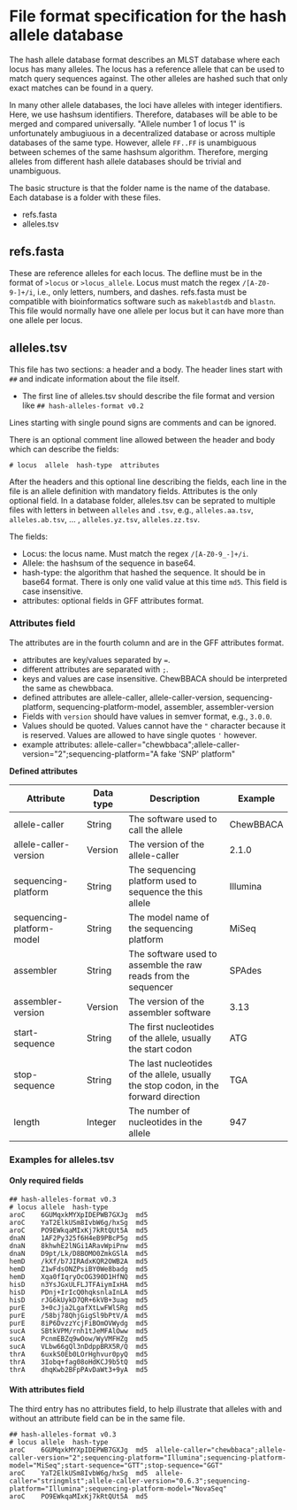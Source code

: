 # File format specification for the hash allele database

The hash allele database format describes an MLST database where each locus
has many alleles.
The locus has a reference allele that can be used to match query sequences against.
The other alleles are hashed such that only exact matches can be found in a query.

In many other allele databases, the loci have alleles with integer identifiers.
Here, we use hashsum identifiers. Therefore, databases will be able to be merged
and compared universally. 
"Allele number 1 of locus 1" is unfortunately ambugiuous in a decentralized database or across multiple databases of the same type.
However, allele `FF..FF` is unambiguous between schemes of the same hashsum algorithm.
Therefore, merging alleles from different hash allele databases should be trivial and unambiguous.

The basic structure is that the folder name is the name of the database.
Each database is a folder with these files.

* refs.fasta
* alleles.tsv

## refs.fasta

These are reference alleles for each locus. 
The defline must be in the format of `>locus` or `>locus_allele`.
Locus must match the regex `/[A-Z0-9-]+/i`, i.e., only letters, numbers, and dashes.
refs.fasta must be compatible with bioinformatics software such as `makeblastdb` and `blastn`.
This file would normally have one allele per locus but it can have more than one allele per locus.

## alleles.tsv

This file has two sections: a header and a body.
The header lines start with `##` and indicate information about the file itself.

* The first line of alleles.tsv should describe the file format and version like 
`## hash-alleles-format v0.2`

Lines starting with single pound signs are comments and can be ignored.

There is an optional comment line allowed between the header and body which can describe the fields:

    # locus  allele  hash-type  attributes

After the headers and this optional line describing the fields, each line in the file
is an allele definition with mandatory fields. 
Attributes is the only optional field.
In a database folder, alleles.tsv can be seprated to multiple files with letters in between `alleles` and `.tsv`, e.g.,
`alleles.aa.tsv`, `alleles.ab.tsv`, ... , `alleles.yz.tsv`, `alleles.zz.tsv`.

The fields:

* Locus: the locus name. Must match the regex `/[A-Z0-9_-]+/i`.
* Allele: the hashsum of the sequence in base64.
* hash-type: the algorithm that hashed the sequence. It should be in base64 format. There is only one valid value at this time `md5`. This field is case insensitive.
* attributes: optional fields in GFF attributes format.

### Attributes field

The attributes are in the fourth column and are in the GFF attributes format.

* attributes are key/values separated by `=`.
* different attributes are separated with `;`.
* keys and values are case insensitive.  ChewBBACA should be interpreted the same as chewbbaca.
* defined attributes are allele-caller, allele-caller-version, sequencing-platform, sequencing-platform-model, assembler, assembler-version
* Fields with `version` should have values in semver format, e.g., `3.0.0`.
* Values should be quoted. Values cannot have the `"` character because it is reserved. Values are allowed to have single quotes `'` however.
* example attributes: allele-caller="chewbbaca";allele-caller-version="2";sequencing-platform="A fake 'SNP' platform"

**Defined attributes**

| Attribute | Data type | Description | Example |
|-----------|-----------|-------------|---------|
| allele-caller | String | The software used to call the allele | ChewBBACA |
| allele-caller-version | Version | The version of the allele-caller | 2.1.0 |
| sequencing-platform | String | The sequencing platform used to sequence the this allele | Illumina |
| sequencing-platform-model | String | The model name of the sequencing platform | MiSeq |
| assembler | String | The software used to assemble the raw reads from the sequencer | SPAdes |
| assembler-version | Version | The version of the assembler software | 3.13 |
| start-sequence | String | The first nucleotides of the allele, usually the start codon | ATG |
| stop-sequence | String | The last nucleotides of the allele, usually the stop codon, in the forward direction | TGA | 
| length | Integer | The number of nucleotides in the allele | 947 |

### Examples for alleles.tsv

#### Only required fields

```text
## hash-alleles-format v0.3
# locus allele  hash-type
aroC    6GUMqxkMYXpIDEPWB7GXJg  md5
aroC    YaT2ElkUSm8IvbW6g/hxSg  md5
aroC    PO9EWkqaMIxKj7kRtQUt5A  md5
dnaN    1AF2Py325f6H4eB9PBcP5g  md5
dnaN    8khwhE2lNGi1ARavWpiPnw  md5
dnaN    D9pt/Lk/D8BOMO0ZmkGSlA  md5
hemD    /kXf/b7JIRAdxKQR2OWB2A  md5
hemD    Z1wFdsONZPsiBY0We8badg  md5
hemD    Xqa0fIqryOcOG390D1HfNQ  md5
hisD    n3YsJGxULFLJTFAiymIxHA  md5
hisD    PDnj+IrIcQ0hqksnlaInLA  md5
hisD    rJG6kUykD7QR+6kVB+3uag  md5
purE    3+0cJja2LgafXtLwFWlSRg  md5
purE    /58bj78QhjGigSl9bPtV/A  md5
purE    8iP6DvzzYcjFiBOmOVWydg  md5
sucA    SBtkVPM/rnh1tJeMFAlOww  md5
sucA    PcnmEBZq9wOow/WyVMFHZg  md5
sucA    VLbw66gQl3nDdppBRX5R/Q  md5
thrA    6uxkS0Eb0LOrHghvur0pyQ  md5
thrA    3Iobq+fag08oHdKCJ9b5tQ  md5
thrA    dhqKwb2BFpPAvDaWt3+9yA  md5
```

#### With attributes field

The third entry has no attributes field, to help illustrate that alleles with and without an attribute field can be in the same file.

```text
## hash-alleles-format v0.3
# locus allele  hash-type
aroC    6GUMqxkMYXpIDEPWB7GXJg  md5  allele-caller="chewbbaca";allele-caller-version="2";sequencing-platform="Illumina";sequencing-platform-model="MiSeq";start-sequence="GTT";stop-sequence="GGT"
aroC    YaT2ElkUSm8IvbW6g/hxSg  md5  allele-caller="stringmlst";allele-caller-version="0.6.3";sequencing-platform="Illumina";sequencing-platform-model="NovaSeq"
aroC    PO9EWkqaMIxKj7kRtQUt5A  md5  
```
